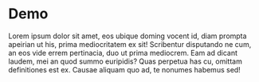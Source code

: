 # Demo

Lorem ipsum dolor sit amet, eos ubique doming vocent id, diam prompta apeirian ut his, prima mediocritatem ex sit! Scribentur disputando ne cum, an eos vide errem pertinacia, duo ut prima mediocrem. Eam ad dicant laudem, mei an quod summo euripidis? Quas perpetua has cu, omittam definitiones est ex. Causae aliquam quo ad, te nonumes habemus sed!
